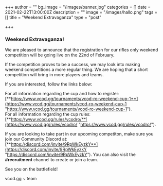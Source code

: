 +++
author = ""
bg_image = "/images/banner.jpg"
categories = []
date = 2021-02-22T13:00:00Z
description = ""
image = "/images/hallo.png"
tags = []
title = "Weekend Extravaganza"
type = "post"

+++
### **Weekend Extravaganza!**

We are pleased to announce that the registration for our rifles only weekend competition will be going live on the 22nd of February.

If the competition proves to be a success, we may look into making weekend competitions a more regular thing. We are hoping that a short competition will bring in more players and teams.

If you are interested, follow the links below:

For all information regarding the cup and how to register: [**https://www.vcod.gg/tournaments/vcod-ro-weekend-cup-1**](https://www.vcod.gg/tournaments/vcod-ro-weekend-cup-1 "https://www.vcod.gg/tournaments/vcod-ro-weekend-cup-1").  
For all information regarding the cup rules: [**https://www.vcod.gg/rules/vcodro/**](https://www.vcod.gg/rules/vcodro/ "https://www.vcod.gg/rules/vcodro/").

If you are looking to take part in our upcoming competiton, make sure you join our Community Discord at: [**https://discord.com/invite/9RpWkEyzkY**](https://discord.com/invite/9RpWkEyzkY "https://discord.com/invite/9RpWkEyzkY"). You can also visit the **#recruitment** channel to create or join a team.

See you on the battlefield!

vcod.gg \~ team